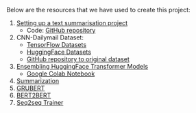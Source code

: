 Below are the resources that we have used to create this project:

1. [Setting up a text summarisation project](https://towardsdatascience.com/setting-up-a-text-summarisation-project-daae41a1aaa3)
    * Code: [GitHub repository](https://github.com/marshmellow77/text-summarisation-project)
2. CNN-Dailymail Dataset: 
    * [TensorFlow Datasets](https://www.tensorflow.org/datasets/catalog/cnn_dailymail)
    * [HuggingFace Datasets](https://huggingface.co/datasets/cnn_dailymail)
    * [GitHub repository to original dataset](https://github.com/abisee/cnn-dailymail)
3. [Ensembling HuggingFace Transformer Models](https://towardsdatascience.com/ensembling-huggingfacetransformer-models-f21c260dbb09)
    * [Google Colab Notebook](https://colab.research.google.com/drive/1SyRrBAudJHiKjHnxXaZT5w_ukA0BmK9X?usp=sharing)
4. [Summarization](https://huggingface.co/course/chapter7/5?fw=pt)
5. [GRUBERT](https://github.com/ZuowenWang0000/GRUBERT-A-GRU-Based-Method-to-Fuse-BERT-Hidden-Layers-for-Twitter-sentiment-analysis)
6. [BERT2BERT](https://colab.research.google.com/drive/1WIk2bxglElfZewOHboPFNj8H44_VAyKE?usp=sharing#scrollTo=8lWokpytzKNk)
7. [Seq2seq Trainer](https://huggingface.co/course/chapter7/5?fw=pt#preprocessing-the-data)